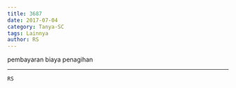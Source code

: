 ```yaml
---
title: 3687
date: 2017-07-04
category: Tanya-SC
tags: Lainnya
author: RS
---
```


pembayaran biaya penagihan

---



`RS`
